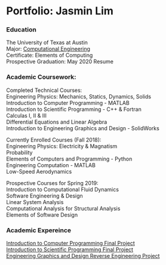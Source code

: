 # Portfolio: Jasmin Lim  

### Education  
The University of Texas at Austin  
Major: [Computational Engineering](http://www.ae.utexas.edu/undergraduate/computational-undergrad-program)  
Certificate: Elements of Computing  
Prospective Graduation: May 2020
Resume  

### Academic Coursework: 

Completed Technical Courses:  
Engineering Physics: Mechanics, Statics, Dynamics, Solids  
Introduction to Computer Programming - MATLAB   
Introduction to Scientific Programming - C++ & Fortran  
Calculas I, II & III  
Differential Equations and Linear Algebra  
Introduction to Engineering Graphics and Design - SolidWorks  

Currently Enrolled Courses (Fall 2018):  
Engineering Physics: Electricity & Magnatism  
Probability  
Elements of Computers and Programming - Python  
Engineering Computation - MATLAB  
Low-Speed Aerodynamics  

Prospective Courses for Spring 2019:  
Introduction to Computational Fluid Dynamics  
Software Engineering & Design  
Linear System Analysis  
Computational Analysis for Structural Analysis  
Elements of Software Design

### Academic Expereince  
[Introduction to Computer Programming Final Project](/AcademicExperience/COE301)  
[Introduction to Scientific Programming Final Project](/AcademicExperience/SDS322)  
[Engineering Graphics and Design Reverse Engineering Project](/AcademicExperience/ME302)  
